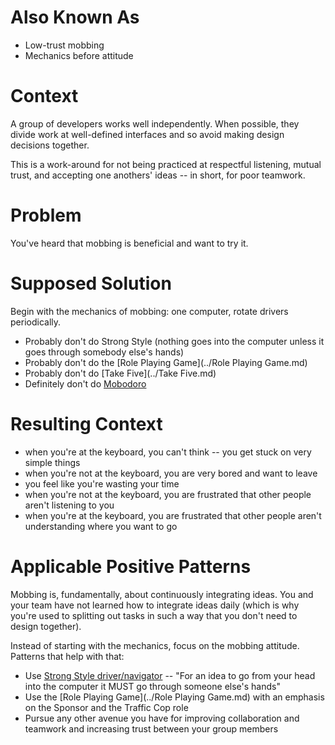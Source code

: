# Also Known As
 - Low-trust mobbing
 - Mechanics before attitude

# Context
A group of developers works well independently.  When possible, they divide work at well-defined interfaces and so
avoid making design decisions together.

This is a work-around for not being practiced at respectful listening, mutual
trust, and accepting one anothers' ideas -- in short, for poor teamwork.

# Problem
You've heard that mobbing is beneficial and want to try it.

# Supposed Solution
Begin with the mechanics of mobbing: one computer, rotate drivers periodically.

- Probably don't do Strong Style (nothing goes into the computer unless it goes
  through somebody else's hands)
- Probably don't do the [Role Playing Game](../Role Playing Game.md)
- Probably don't do [Take Five](../Take Five.md)
- Definitely don't do [Mobodoro](../Mobodoro.md)

# Resulting Context
- when you're at the keyboard, you can't think -- you get stuck on very simple
  things
- when you're not at the keyboard, you are very bored and want to leave
- you feel like you're wasting your time
- when you're not at the keyboard, you are frustrated that other people aren't listening to you
- when you're at the keyboard, you are frustrated that other people aren't
  understanding where you want to go

# Applicable Positive Patterns
Mobbing is, fundamentally, about continuously integrating ideas. You and your
team have not learned how to integrate ideas daily (which is why you're used to
splitting out tasks in such a way that you don't need to design together). 

Instead of starting with the mechanics, focus on the mobbing attitude. Patterns
that help with that:
 - Use [Strong Style
   driver/navigator](http://llewellynfalco.blogspot.com/2014/06/llewellyns-strong-style-pairing.html)
   -- "For an idea to go from your head into the computer it MUST go through someone else's hands"
 - Use the [Role Playing Game](../Role Playing Game.md) with an emphasis on the
   Sponsor and the Traffic Cop role
 - Pursue any other avenue you have for improving collaboration and teamwork and
   increasing trust between your group members
